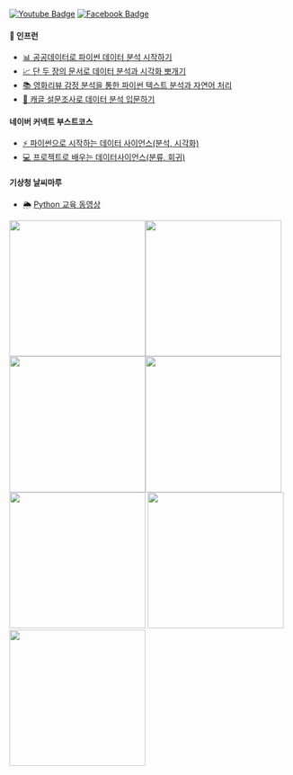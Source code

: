  [![Youtube Badge](https://img.shields.io/badge/Youtube-ff0000?style=flat-square&logo=youtube&link=https://www.youtube.com/channel/UC6kHTx_z0XmU9TFKqzvJ9TQ)](https://www.youtube.com/c/todaycode)   [![Facebook Badge](https://img.shields.io/badge/facebook-1877f2?style=flat-square&logo=facebook&logoColor=white&link=https://www.facebook.com/todaycode)](https://www.facebook.com/todaycode)

#### 🌱 인프런 
* [📊 공공데이터로 파이썬 데이터 분석 시작하기](https://bit.ly/inflearn-public-data-eda)
* [📈 단 두 장의 문서로 데이터 분석과 시각화 뽀개기](https://bit.ly/inflearn-pandas-tutorial)
* [📚 영화리뷰 감정 분석을 통한 파이썬 텍스트 분석과 자연어 처리](https://bit.ly/inflearn-nlp-tutorial)
* [📑 캐글 설문조사로 데이터 분석 입문하기](http://bit.ly/inflearn-kaggle-survey-2020)
 
#### 네이버 커넥트 부스트코스
* [⚡️ 파이썬으로 시작하는 데이터 사이언스(분석, 시각화)](https://www.boostcourse.org/ds112)
* [💻 프로젝트로 배우는 데이터사이언스(분류, 회귀)](https://www.boostcourse.org/ds214)
 
#### 기상청 날씨마루
* 🌦 [Python 교육 동영상](https://bd.kma.go.kr/kma2020/dta/edu/KBP57200_R_V.do?pageNum=5&menuCd=F040302000)

<a href="https://bit.ly/inflearn-public-data-eda"><img src="https://cdn.inflearn.com/public/courses/286688/course_cover/b08e32cb-597e-4af8-9f13-fd4b0562e4fb/pje-public-data-analysis-eng-2.png" width=242></a>
<a href="https://bit.ly/inflearn-pandas-tutorial" style="float:left"><img src="https://cdn.inflearn.com/public/courses/324030/course_cover/159651c0-3994-463b-8ece-be3b4c52709c/pandas_bje.png" width=242></a>
<a href="https://bit.ly/inflearn-nlp-tutorial" style="float:left"><img src="https://cdn.inflearn.com/wp-content/uploads/review_analysis.jpg" width=242></a>
<a href="http://bit.ly/inflearn-kaggle-survey-2020" style="float:left"><img src="https://cdn.inflearn.com/public/courses/326366/cover/972de19c-79c3-4f2f-a4d4-472f301127f9" width=242></a>
<a href="https://www.boostcourse.org/ds112"><img src="https://cphinf.pstatic.net/mooc/20191227_233/1577431798875Knuvv_PNG/DS_01.png" width=242></a>
<a href="https://www.boostcourse.org/ds214"><img src="https://cphinf.pstatic.net/mooc/20191227_26/1577431767923iWndp_PNG/DS_02.png" width=242></a>
<a href="https://bd.kma.go.kr/kma2020/dta/edu/KBP57200_R_V.do?pageNum=5&menuCd=F040302000"><img src="https://i.imgur.com/3v7ctIh.png" width=242></a>




<!--
**corazzon/corazzon** is a ✨ _special_ ✨ repository because its `README.md` (this file) appears on your GitHub profile.

Here are some ideas to get you started:

- 🔭 I’m currently working on ...
- 🌱 I’m currently learning ...
- 👯 I’m looking to collaborate on ...
- 🤔 I’m looking for help with ...
- 💬 Ask me about ...
- 📫 How to reach me: ...
- 😄 Pronouns: ...
- ⚡ Fun fact: ...
-->
